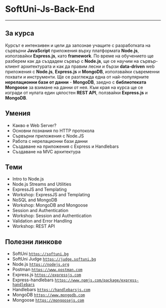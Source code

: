 # SoftUni-Js-Back-End

---

## За курса

Курсът е интензивен и цели да запознае учащите с разработката на сървърни **JavaScript** приложения върху платформата **Node.js**, използвайки **Express.js**, като **framework**. По време на обучението ще разберем как да създадем сървър с **Node.js**, ще се научим на сървър-клиент архитектурата и как да правим лесни и бързи **data-driven** web приложения с **Node.js**, **Express.js** и **MongoDB**, използвайки съвременни похвати и инструменти. Ще се разглежда една от най-популярните **нерелационни бази от данни** - **MongoDB**, заедно с **библиотеката Mongoose** за взимане на данни от нея. Към края на курса ще се изгради от нулата един цялостен **REST API**, ползвайки **Express.js** и **MongoDB**.

## Умения

- Какво е Web Server?
- Основни познания по HTTP протокола
- Сървърни приложения с Node.JS
- Работа с нерелационни бази данни
- Създаване на приложения с Express и Handlebars
- Създаване на MVC архитектура

## Теми

- Intro to Node.js
- Node.js Streams and Utilities
- ExpressJS and Templating
- Workshop: ExpressJS and Templating
- NoSQL and MongoDB
- Workshop: MongoDB and Mongoose
- Session and Authentication
- Workshop: Session and Authentication
- Validation and Error Handling
- Workshop: REST API

## Полезни линкове

- SoftUni 
<a href="https://softuni.bg">`https://softuni.bg`</a>
- SoftUni Judge 
<a href="https://judge.softuni.bg">`https://judge.softuni.bg`</a>
- Node.js 
<a href="https://nodejs.org">`https://nodejs.org`</a>
- Postman 
<a href="https://www.postman.com">`https://www.postman.com`</a>
- Express.js 
<a href="https://expressjs.com">`https://expressjs.com`</a>
- Express-handlebars 
<a href="https://www.npmjs.com/package/express-handlebars">`https://www.npmjs.com/package/express-handlebars`</a>
- Handlebars 
<a href="https://handlebarsjs.com">`https://handlebarsjs.com`</a>
- MongoDB 
<a href="https://www.mongodb.com">`https://www.mongodb.com`</a>
- Mongoose 
<a href="https://mongoosejs.com">`https://mongoosejs.com`</a>
